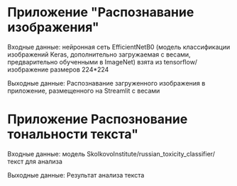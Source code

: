 # Приложение "Распознавание изображения"

Входные данные: нейронная сеть EfficientNetB0 (модель классификации изображений Keras, дополнительно загружаемая с весами, предварительно обученными в ImageNet) взята из tensorflow/ изображение размеров 224*224

Выходные данные: Распознавание загруженного изображения в приложение, размещенного на Streamlit с весами


# Приложение Распознование тональности текста"
Входные данные: модель SkolkovoInstitute/russian_toxicity_classifier/ текст для анализа

Выходные данные: Результат анализа текста 
